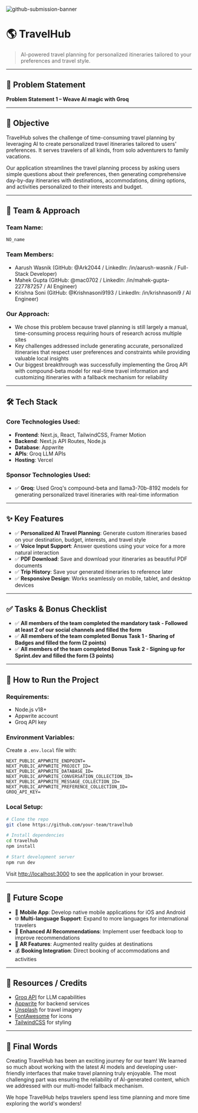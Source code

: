 ![github-submission-banner](https://github.com/user-attachments/assets/a1493b84-e4e2-456e-a791-ce35ee2bcf2f)

# 🌎 TravelHub

> AI-powered travel planning for personalized itineraries tailored to your preferences and travel style.

---

## 📌 Problem Statement

**Problem Statement 1 – Weave AI magic with Groq**

---

## 🎯 Objective

TravelHub solves the challenge of time-consuming travel planning by leveraging AI to create personalized travel itineraries tailored to users' preferences. It serves travelers of all kinds, from solo adventurers to family vacations.

Our application streamlines the travel planning process by asking users simple questions about their preferences, then generating comprehensive day-by-day itineraries with destinations, accommodations, dining options, and activities personalized to their interests and budget.

---

## 🧠 Team & Approach

### Team Name:

`NO_name`

### Team Members:

- Aarush Wasnik (GitHub: @Ark2044 / LinkedIn: /in/aarush-wasnik / Full-Stack Developer)
- Mahek Gupta (GitHub: @mac0702 / LinkedIn: /in/mahek-gupta-227787257 / AI Engineer)
- Krishna Soni (GitHub: @Krishnasoni9193 / LinkedIn: /in/krishnasoni9 / AI Engineer)

### Our Approach:

- We chose this problem because travel planning is still largely a manual, time-consuming process requiring hours of research across multiple sites
- Key challenges addressed include generating accurate, personalized itineraries that respect user preferences and constraints while providing valuable local insights
- Our biggest breakthrough was successfully implementing the Groq API with compound-beta model for real-time travel information and customizing itineraries with a fallback mechanism for reliability

---

## 🛠️ Tech Stack

### Core Technologies Used:

- **Frontend**: Next.js, React, TailwindCSS, Framer Motion
- **Backend**: Next.js API Routes, Node.js
- **Database**: Appwrite
- **APIs**: Groq LLM APIs
- **Hosting**: Vercel

### Sponsor Technologies Used:

- ✅ **Groq:** Used Groq's compound-beta and llama3-70b-8192 models for generating personalized travel itineraries with real-time information
---

## ✨ Key Features

- ✅ **Personalized AI Travel Planning**: Generate custom itineraries based on your destination, budget, interests, and travel style
- ✅ **Voice Input Support**: Answer questions using your voice for a more natural interaction
- ✅ **PDF Download**: Save and download your itineraries as beautiful PDF documents
- ✅ **Trip History**: Save your generated itineraries to reference later
- ✅ **Responsive Design**: Works seamlessly on mobile, tablet, and desktop devices

---

<!-- ## 📽️ Demo & Deliverables

- **Demo Video Link:** [Watch TravelHub Demo](https://youtu.be/travelhub-demo)
- **Pitch Deck Link:** [View Presentation](https://docs.google.com/presentation/d/travelhub-pitch)

--- -->

## ✅ Tasks & Bonus Checklist

- ✅ **All members of the team completed the mandatory task - Followed at least 2 of our social channels and filled the form**
- ✅ **All members of the team completed Bonus Task 1 - Sharing of Badges and filled the form (2 points)**
- ✅ **All members of the team completed Bonus Task 2 - Signing up for Sprint.dev and filled the form (3 points)**

---

## 🧪 How to Run the Project

### Requirements:

- Node.js v18+
- Appwrite account
- Groq API key

### Environment Variables:

Create a `.env.local` file with:

```
NEXT_PUBLIC_APPWRITE_ENDPOINT=
NEXT_PUBLIC_APPWRITE_PROJECT_ID=
NEXT_PUBLIC_APPWRITE_DATABASE_ID=
NEXT_PUBLIC_APPWRITE_CONVERSATION_COLLECTION_ID=
NEXT_PUBLIC_APPWRITE_MESSAGE_COLLECTION_ID=
NEXT_PUBLIC_APPWRITE_PREFERENCE_COLLECTION_ID=
GROQ_API_KEY=
```

### Local Setup:

```bash
# Clone the repo
git clone https://github.com/your-team/travelhub

# Install dependencies
cd travelhub
npm install

# Start development server
npm run dev
```

Visit [http://localhost:3000](http://localhost:3000) to see the application in your browser.

---

## 🧬 Future Scope

- 📱 **Mobile App**: Develop native mobile applications for iOS and Android
- 🌐 **Multi-language Support**: Expand to more languages for international travelers
- 🧠 **Enhanced AI Recommendations**: Implement user feedback loop to improve recommendations
- 🌟 **AR Features**: Augmented reality guides at destinations
- 💰 **Booking Integration**: Direct booking of accommodations and activities

---

## 📎 Resources / Credits

- [Groq API](https://groq.com) for LLM capabilities
- [Appwrite](https://appwrite.io) for backend services
- [Unsplash](https://unsplash.com) for travel imagery
- [FontAwesome](https://fontawesome.com) for icons
- [TailwindCSS](https://tailwindcss.com) for styling

---

## 🏁 Final Words

Creating TravelHub has been an exciting journey for our team! We learned so much about working with the latest AI models and developing user-friendly interfaces that make travel planning truly enjoyable. The most challenging part was ensuring the reliability of AI-generated content, which we addressed with our multi-model fallback mechanism.

We hope TravelHub helps travelers spend less time planning and more time exploring the world's wonders!
